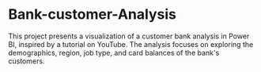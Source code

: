 # Bank-customer-Analysis
This project presents a visualization of a customer bank analysis in Power BI, inspired by a tutorial on YouTube. The analysis focuses on exploring the demographics, region, job type, and card balances of the bank's customers.
